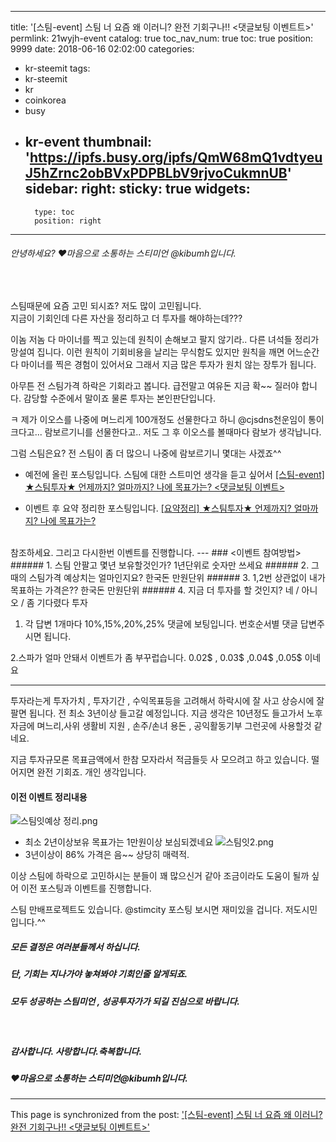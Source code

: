 
---
title: '[스팀-event] 스팀 너 요즘 왜 이러니?   완전 기회구나!!  <댓글보팅 이벤트트>'
permlink: 21wyjh-event
catalog: true
toc_nav_num: true
toc: true
position: 9999
date: 2018-06-16 02:02:00
categories:
- kr-steemit
tags:
- kr-steemit
- kr
- coinkorea
- busy
- kr-event
thumbnail: 'https://ipfs.busy.org/ipfs/QmW68mQ1vdtyeuJ5hZrnc2obBVxPDPBLbV9rjvoCukmnUB'
sidebar:
    right:
        sticky: true
widgets:
    -
        type: toc
        position: right
---


###### 안녕하세요? ♥마음으로 소통하는 스티미언 @kibumh입니다.
<br>

스팀때문에 요즘 고민 되시죠?
저도 많이 고민됩니다.  
지금이 기회인데 다른 자산을 정리하고 더
투자를 해야하는데??? 

이놈 저놈 다 마이너를 찍고 있는데
원칙이 손해보고 팔지 않기라.. 
다른 녀석들 정리가 망설여 집니다.
이런 원칙이 기회비용을 날리는 무식함도 있지만
원칙을 깨면 어느순간 다 마이너를 찍은 경험이 있어서요
그래서 지금 많은 투자가  원치 않는 장투가 됩니다.

아무튼 전 스팀가격 하락은 기회라고 봅니다.
급전말고 여유돈 지금 확~~ 질러야 합니다.
감당할 수준에서 말이죠
물론 투자는 본인판단입니다.

ㅋ 제가 이오스를 나중에 며느리게 100개정도
선물한다고 하니 @cjsdns천운임이 통이 크다고... 
람보르기니를 선물한다고..
저도 그 후 이오스를  볼때마다 람보가 생각납니다.

그럼 스팀은요? 전 스팀이 좀 더 많으니 나중에 
람보르기니 몇대는 사겠죠^^

- 예전에 올린 포스팅입니다. 스팀에 대한 스트미언 생각을 듣고 싶어서
[[스팀-event] ★스팀투자★ 언제까지? 얼마까지? 나에 목표가는? <댓글보팅 이벤트>](https://steemit.com/kr-event/@kibumh/event)

- 이벤트 후 요약 정리한 포스팅입니다.
[[요약정리] ★스팀투자★ 언제까지? 얼마까지? 나에 목표가는?](https://steemit.com/kr-steemit/@kibumh/6cggc1)
<br>
참조하세요. 그리고 다시한번 이벤트를 진행합니다.
---
### <이벤트 참여방법>
###### 1. 스팀 안팔고 몇년 보유할것인가? 1년단위로 숫자만 쓰세요
###### 2. 그때의 스팀가격 예상치는 얼마인지요? 한국돈 만원단위
###### 3. 1,2번 상관없이 내가 목표하는 가격은?? 한국돈 만원단위
###### 4. 지금 더 투자를 할 것인지?  네 / 아니오 / 좀 기다렸다 투자
<br>

1. 각 답변 1개마다 10%,15%,20%,25% 댓글에 보팅입니다.
  번호순서별 댓글 답변주시면 됩니다.

2.스파가 얼마 안돼서 이벤트가 좀 부꾸럽습니다. 
   0.02$ , 0.03$ ,0.04$ ,0.05$ 이네요

---
투자라는게 투자가치 , 투자기간 , 수익목표등을 고려해서
하락시에 잘 사고 상승시에 잘 팔면 됩니다. 
전 최소  3년이상 들고갈 예정입니다. 
지금 생각은 10년정도 들고가서 노후자금에 
며느리,사위 생활비 지원 , 손주/손녀 용돈 , 공익활동기부
그런곳에 사용할것 같네요.
  
지금 투자규모론 목표금액에서  한참 모자라서 적금들듯 
사 모으려고 하고 있습니다.
떨어지면 완전 기회죠.  개인 생각입니다.

#### 이전 이벤트 정리내용
![스팀잇예상 정리.png](https://ipfs.busy.org/ipfs/QmW68mQ1vdtyeuJ5hZrnc2obBVxPDPBLbV9rjvoCukmnUB)
 - 최소 2년이상보유 목표가는 1만원이상 보심되겠네요
![스팀잇2.png](https://ipfs.busy.org/ipfs/QmbrN5U4qEVEarpyn8fgN8k5iVsK9i1ZA7GGBVtmbfuRFe)
 - 3년이상이 86% 가격은 음~~ 상당히 매력적.

이상 스팀에 하락으로 고민하시는 분들이
꽤 많으신거 같아 조금이라도 도움이 될까 싶어
이전 포스팅과 이벤트를 진행합니다.

스팀 만배프로젝트도 있습니다. 
@stimcity 포스팅 보시면 재미있을 겁니다. 저도시민입니다.^^

##### 모든 결정은 여러분들께서 하십니다.
##### 단, 기회는 지나가야 놓쳐봐야 기회인줄 알게되죠.
##### 모두 성공하는 스팀미언 , 성공투자가가 되길 진심으로 바랍니다.
<br>

##### 감사합니다. 사랑합니다.축복합니다.
##### ♥마음으로 소통하는 스티미언@kibumh입니다.



 

- - -

This page is synchronized from the post: ['[스팀-event] 스팀 너 요즘 왜 이러니?   완전 기회구나!!  <댓글보팅 이벤트트>'](https://steemit.com/@kibumh/21wyjh-event)
